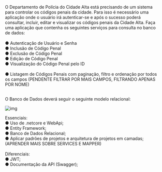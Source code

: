 O Departamento de Polícia do Cidade Alta está precisando de um sistema para controlar os
códigos penais da cidade. Para isso é necessário uma aplicação onde o usuário irá autenticar-se e
após o sucesso poderá consultar, incluir, editar e visualizar os códigos penais da Cidade Alta.
Faça uma aplicação que contenha os seguintes serviços para consulta no banco de dados:<br><br>
● Autenticação de Usuário e Senha<br>
● Inclusão de Código Penal<br>
● Exclusão de Código Penal<br>
● Edição de Código Penal<br>
● Visualização do Código Penal pelo ID<br><br>
● Listagem de Códigos Penais com paginação, filtro e ordenação por todos os campos (PENDENTE FILTRAR POR MAIS CAMPOS, FILTRANDO APENAS POR NOME)<br><br>

O Banco de Dados deverá seguir o seguinte modelo relacional:

![img](https://i.imgur.com/WFhHnEQ.png)

Essenciais:<br>
● Uso de .netcore e WebApi;<br>
● Entity Framework;<br>
● Banco de Dados Relacional;<br>
● Aplicar padrões de projetos e arquitetura de projetos em camadas; (APRENDER MAIS SOBRE SERVICES E MAPPER)<br><br>
Diferenciais:<br>
● JWT;<br>
● Documentação da API (Swagger);<br>
